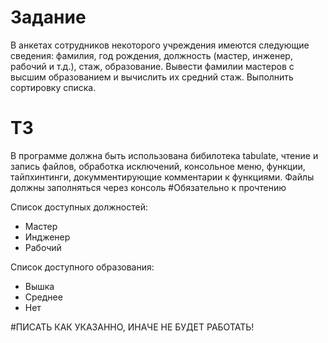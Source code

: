 # Задание
В анкетах сотрудников некоторого учреждения имеются следующие сведения: фамилия, год рождения, должность (мастер, инженер, рабочий и т.д.), стаж, образование. Вывести фамилии мастеров с высшим образованием и вычислить их средний стаж. Выполнить сортировку списка.
# ТЗ
В программе должна быть использована бибилотека tabulate, чтение и запись файлов, обработка исключений, консольное меню, функции, тайпхинтинги,
докумментирующие комментарии к функциями. Файлы должны заполняться через консоль
#Обязательно к прочтению

Список доступных должностей:
- Мастер
- Индженер
- Рабочий

Список доступного образования:
- Вышка
- Среднее
- Нет

#ПИСАТЬ КАК УКАЗАННО, ИНАЧЕ НЕ БУДЕТ РАБОТАТЬ!
